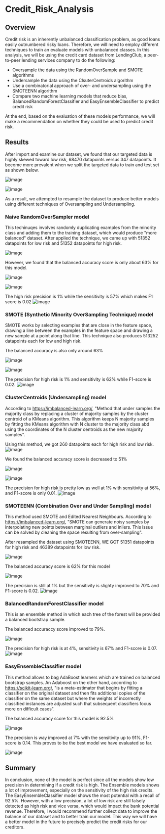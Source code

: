 # Credit_Risk_Analysis

## Overview
Credit risk is an inherently unbalanced classification problem, as good loans easily outnumbered risky loans. Therefore, we will need to employ different techniques to train an evaluate models with unbalanced classes. In this analysis, we will be using the credit card dataset from LendingClub, a peer-to-peer lending services company to do the following:

* Oversample the data using the RandomOverSample and SMOTE algorithms
* Undersample the data using the ClsuterCentroids algorithm
* Use a combinatorial approach of over- and undersampling using the SMOTEENN algorithm
* Compare two machine learning models that reduce bias, BalancedRandomForestClassifier and EasyEnsembleClassifier
    to predict credit risk
    
At the end, based on the evaluation of these models performance, we will make a recommendation on whether they could be used to predict credit risk.    

## Results

After import and examine our dataset, we found that our targeted data is highly skewed toward low risk, 68470 datapoints versus 347 datapoints. It become more prevalent when we split the targeted data to train and test set as shown below.

![image](https://user-images.githubusercontent.com/114631804/228913423-07c6f4cb-a51e-4723-93b6-c985ce5921f4.png)

![image](https://user-images.githubusercontent.com/114631804/228914817-f3abc41b-5192-4e52-bf02-ea084943af6d.png)

As a result, we attempted to resample the dataset to produce better models using different techniques of Oversampling and Undersampling.

### Naive RandomOverSampler model
This techinuqes involves randomly duplicating examples from the minority class and adding them to the training dataset, which would produce "more balanced" dataset. After applied the technique, we came up with 51352 datapoints for low risk and 51352 datapoints for high risk.

![image](https://user-images.githubusercontent.com/114631804/228916591-f7a29af8-bf47-458d-80f0-8e28847a0c9f.png)

However, we found that the balanced accuracy score is only about 63% for this model.

![image](https://user-images.githubusercontent.com/114631804/228739596-66cc1e59-5b69-45fb-ad73-70e6ba0b4bc5.png)

![image](https://user-images.githubusercontent.com/114631804/228739917-2bde3069-be6a-4a80-8c2b-3d0fe0b7ade4.png)

The high risk precision is 1% while the sensitivity is 57% which makes F1 score is 0.02
![image](https://user-images.githubusercontent.com/114631804/228739978-f9999563-35d6-4d85-a4a8-86a137e66c64.png)


### SMOTE (Synthetic Minority OverSampling Technique) model
SMOTE works by selecting examples that are close in the feature space, drawing a line between the examples in the feature space and drawing a new sample at a point along that line. This technique also produces 513252 datapoints each for low and high risk.

The balanced accuracy is also only around 63%

![image](https://user-images.githubusercontent.com/114631804/228740255-fe08c879-df07-4dee-9bb4-6520d89de12a.png)

![image](https://user-images.githubusercontent.com/114631804/228740364-afb6e33c-2a2c-4859-9fe0-00ce1b821d70.png)

The precision for high risk is 1% and sensitivity is 62% while F1-score is 0.02.
![image](https://user-images.githubusercontent.com/114631804/228740411-911a5b9c-5fde-4c59-b9ad-fcbfde98293f.png)

### ClusterCentroids (Undersampling) model

According to https://imbalanced-learn.org/, "Method that under samples the majority class by replacing a cluster of majority samples by the cluster centroid of a KMeans algorithm. This algorithm keeps N majority samples by fitting the KMeans algorithm with N cluster to the majority class abd using the coordinates of the N cluster centroids as the new majority samples".

Using this method, we got 260 datapoints each for high risk and low risk.
![image](https://user-images.githubusercontent.com/114631804/228928143-545c5967-987c-44bb-8edf-7d607a87a80f.png)

We found the balanced accuracy score is decreased to 51%

![image](https://user-images.githubusercontent.com/114631804/228740492-bb4ce38c-a37b-4d7b-a9ce-8a12c4e85dd7.png)

![image](https://user-images.githubusercontent.com/114631804/228740541-3e2f0ad0-9f9e-4eae-987c-9b9059e7c1c1.png)

The precision for high risk is pretty low as well at 1% with sensitivity at 56%, and F1-score is only 0.01.
![image](https://user-images.githubusercontent.com/114631804/228740607-d0deb173-b2ed-4215-90a0-f4a62bf3ad38.png)

### SMOTEENN (Combination Over and Under Sampling) model
This method used SMOTE and Edited Nearest Neighbours. According to https://imbalanced-learn.org/, "SMOTE can generate noisy samples by interpolating new points between marginal outliers and inliers. This issue can be solved by cleaning the space resulting from over-sampling".

After resampled the dataset using SMOTEENN, WE GOT 51351 datapoints for high risk and 46389 datapoints for low risk.

![image](https://user-images.githubusercontent.com/114631804/228932072-c7074bca-bd6e-493c-85fb-8a79b949d356.png)

The balanced accuracy score is 62% for this model

![image](https://user-images.githubusercontent.com/114631804/228907762-057b4c66-c59d-48a0-8918-3ee1f9c61819.png)

The precision is still at 1% but the sensitivity is slighty improved to 70% and F1-score is 0.02.
![image](https://user-images.githubusercontent.com/114631804/228907945-258902fc-e11d-44a3-ac28-6a0ed089b836.png)

### BalancedRandomForestClassifier model
This is an ensemble method in which each tree of the forest will be provided a balanced bootstrap sample.

The balanced accuraccy score improved to 79%.

![image](https://user-images.githubusercontent.com/114631804/228937356-2bcb8022-ef42-446c-bd68-a810032d4458.png)

The precision for high risk is at 4%, sensitivity is 67% and F1-score is 0.07.
![image](https://user-images.githubusercontent.com/114631804/228937705-9ee3ff2e-246b-4f89-be90-196b5056f77f.png)

### EasyEnsembleClassifier model
This method allows to bag AdaBoost learners which are trained on balanced bootstrap samples. An Adaboost on the other hand, according to https://scikit-learn.org/, "is a meta-estimator that begins by fitting a classifier on the original dataset and then fits additional copies of the classifier on the same dataset but where the weights of incorrectly classified instances are adjusted such that subsequent classifiers focus more on difficult cases".

The balanced accuracy score for this model is 92.5%

![image](https://user-images.githubusercontent.com/114631804/228940816-36cb435a-1a66-4d49-bd3c-185eed0f1977.png)

The precision is way improved at 7% with the sensitivity up to 91%, F1-score is 0.14.
This proves to be the best model we have evaluated so far.

![image](https://user-images.githubusercontent.com/114631804/228941255-e996383b-d46f-4de1-a904-32b3813a35c1.png)

## Summary

In conclusion, none of the model is perfect since all the models show low precision in determining  if a credit risk is high. The Ensemble models shows a lot of improvement, especially on the sensitivity of the high risk credits. The EasyEnsembleClassifier model shows the most potential with a recall of 92.5%. However, with a low precision, a lot of low risk are still falsely detected as high risk and vice versa, which would impact the bank potential revenue. Therefore, I would recommend further collect data to improve the balance of our dataset and to better train our model. This way we will have a better model in the future to precisely predict the credit risks for our creditors.
